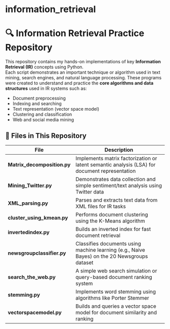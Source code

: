 # information_retrieval
# 🔍 Information Retrieval Practice Repository
This repository contains my hands-on implementations of key **Information Retrieval (IR)** concepts using Python.  
Each script demonstrates an important technique or algorithm used in text mining, search engines, and natural language processing.
These programs were created to understand and practice the **core algorithms and data structures** used in IR systems such as:
- Document preprocessing
- Indexing and searching
- Text representation (vector space model)
- Clustering and classification
- Web and social media mining
## 📁 Files in This Repository
| File | Description |
|------|--------------|
| **Matrix_decomposition.py** | Implements matrix factorization or latent semantic analysis (LSA) for document representation |
| **Mining_Twitter.py** | Demonstrates data collection and simple sentiment/text analysis using Twitter data |
| **XML_parsing.py** | Parses and extracts text data from XML files for IR tasks |
| **cluster_using_kmean.py** | Performs document clustering using the K-Means algorithm |
| **invertedindex.py** | Builds an inverted index for fast document retrieval |
| **newsgroupclassifier.py** | Classifies documents using machine learning (e.g., Naive Bayes) on the 20 Newsgroups dataset |
| **search_the_web.py** | A simple web search simulation or query-based document ranking system |
| **stemming.py** | Implements word stemming using algorithms like Porter Stemmer |
| **vectorspacemodel.py** | Builds and queries a vector space model for document similarity and ranking |
